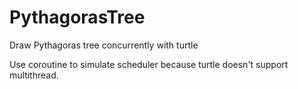 # PythagorasTree
Draw Pythagoras tree concurrently with turtle

Use coroutine to simulate scheduler because turtle doesn't support multithread.


